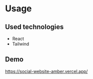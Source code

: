  # Usage

 ## Used technologies

 - React
 - Tailwind

 ## Demo

 https://social-website-amber.vercel.app/